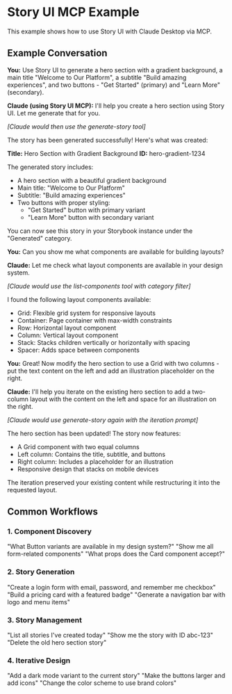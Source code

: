 # Story UI MCP Example

This example shows how to use Story UI with Claude Desktop via MCP.

## Example Conversation

**You:** Use Story UI to generate a hero section with a gradient background, a main title "Welcome to Our Platform", a subtitle "Build amazing experiences", and two buttons - "Get Started" (primary) and "Learn More" (secondary).

**Claude (using Story UI MCP):** I'll help you create a hero section using Story UI. Let me generate that for you.

*[Claude would then use the generate-story tool]*

The story has been generated successfully! Here's what was created:

**Title:** Hero Section with Gradient Background
**ID:** hero-gradient-1234

The generated story includes:
- A hero section with a beautiful gradient background
- Main title: "Welcome to Our Platform"
- Subtitle: "Build amazing experiences"
- Two buttons with proper styling:
  - "Get Started" button with primary variant
  - "Learn More" button with secondary variant

You can now see this story in your Storybook instance under the "Generated" category.

**You:** Can you show me what components are available for building layouts?

**Claude:** Let me check what layout components are available in your design system.

*[Claude would use the list-components tool with category filter]*

I found the following layout components available:
- Grid: Flexible grid system for responsive layouts
- Container: Page container with max-width constraints
- Row: Horizontal layout component
- Column: Vertical layout component
- Stack: Stacks children vertically or horizontally with spacing
- Spacer: Adds space between components

**You:** Great! Now modify the hero section to use a Grid with two columns - put the text content on the left and add an illustration placeholder on the right.

**Claude:** I'll help you iterate on the existing hero section to add a two-column layout with the content on the left and space for an illustration on the right.

*[Claude would use generate-story again with the iteration prompt]*

The hero section has been updated! The story now features:
- A Grid component with two equal columns
- Left column: Contains the title, subtitle, and buttons
- Right column: Includes a placeholder for an illustration
- Responsive design that stacks on mobile devices

The iteration preserved your existing content while restructuring it into the requested layout.

## Common Workflows

### 1. Component Discovery
"What Button variants are available in my design system?"
"Show me all form-related components"
"What props does the Card component accept?"

### 2. Story Generation
"Create a login form with email, password, and remember me checkbox"
"Build a pricing card with a featured badge"
"Generate a navigation bar with logo and menu items"

### 3. Story Management
"List all stories I've created today"
"Show me the story with ID abc-123"
"Delete the old hero section story"

### 4. Iterative Design
"Add a dark mode variant to the current story"
"Make the buttons larger and add icons"
"Change the color scheme to use brand colors"
